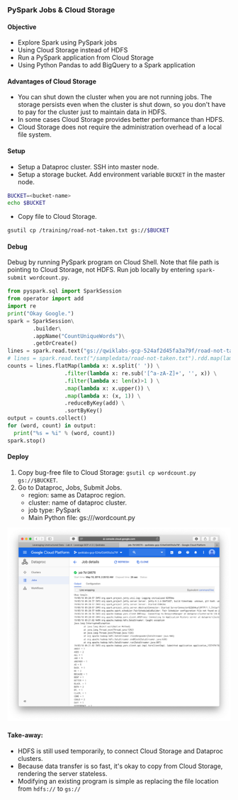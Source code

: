 ### PySpark Jobs & Cloud Storage

#### Objective
* Explore Spark using PySpark jobs
* Using Cloud Storage instead of HDFS
* Run a PySpark application from Cloud Storage
* Using Python Pandas to add BigQuery to a Spark application

#### Advantages of Cloud Storage
* You can shut down the cluster when you are not running jobs. The storage persists even when the cluster is shut down, so you don't have to pay for the cluster just to maintain data in HDFS.
* In some cases Cloud Storage provides better performance than HDFS.
* Cloud Storage does not require the administration overhead of a local file system.

#### Setup
* Setup a Dataproc cluster. SSH into master node.
* Setup a storage bucket. Add environment variable `BUCKET` in the master node.

```bash
BUCKET=<bucket-name>
echo $BUCKET
```

* Copy file to Cloud Storage.

```bash
gsutil cp /training/road-not-taken.txt gs://$BUCKET
```

#### Debug
Debug by running PySpark program on Cloud Shell. Note that file path is pointing to Cloud Storage, not HDFS. Run job locally by entering `spark-submit wordcount.py`.

```Python
from pyspark.sql import SparkSession
from operator import add
import re
print("Okay Google.")
spark = SparkSession\
        .builder\
        .appName("CountUniqueWords")\
        .getOrCreate()
lines = spark.read.text("gs://qwiklabs-gcp-524af2d45fa3a79f/road-not-taken.txt").rdd.map(lambda x: x[0])
# lines = spark.read.text("/sampledata/road-not-taken.txt").rdd.map(lambda x: x[0])
counts = lines.flatMap(lambda x: x.split(' ')) \
                  .filter(lambda x: re.sub('[^a-zA-Z]+', '', x)) \
                  .filter(lambda x: len(x)>1 ) \
                  .map(lambda x: x.upper()) \
                  .map(lambda x: (x, 1)) \
                  .reduceByKey(add) \
                  .sortByKey()
output = counts.collect()
for (word, count) in output:
  print("%s = %i" % (word, count))
spark.stop()
```

#### Deploy
1. Copy bug-free file to Cloud Storage: `gsutil cp wordcount.py gs://$BUCKET`.
2. Go to Dataproc, Jobs, Submit Jobs.
    * region: same as Dataproc region.
    * cluster: name of dataproc cluster.
    * job type: PySpark
    * Main Python file: gs://<your bucket>/wordcount.py

![alt-text](figs/lab_4.png)

#### Take-away:
* HDFS is still used temporarily, to connect Cloud Storage and Dataproc clusters.
* Because data transfer is so fast, it's okay to copy from Cloud Storage, rendering the server stateless.
* Modifying an existing program is simple as replacing the file location from `hdfs://` to `gs://`
